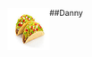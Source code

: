 <img src="images/tacos.jpeg/" alt="Employee data" width="75" height="75" align="left">       ##Danny


<br>
